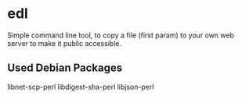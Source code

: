 # edl

Simple command line tool, to copy a file (first param) to your own web server to
make it public accessible.

## Used Debian Packages

libnet-scp-perl
libdigest-sha-perl
libjson-perl
